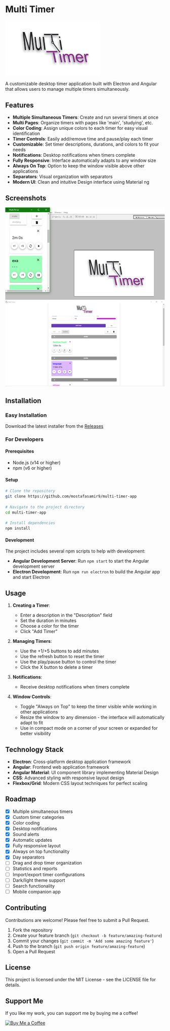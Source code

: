 # Multi Timer

<img src="logo.png" alt="Multi Timer Logo" width="300"/>

A customizable desktop timer application built with Electron and Angular that allows users to manage multiple timers simultaneously.

## Features

- **Multiple Simultaneous Timers**: Create and run several timers at once
- **Multi Pages**: Organize timers with pages like 'main', 'studying', etc.
- **Color Coding**: Assign unique colors to each timer for easy visual identification
- **Timer Controls**: Easily add/remove time and pause/play each timer
- **Customizable**: Set timer descriptions, durations, and colors to fit your needs
- **Notifications**: Desktop notifications when timers complete
- **Fully Responsive**: Interface automatically adapts to any window size
- **Always On Top**: Option to keep the window visible above other applications
- **Separators**: Visual organization with separators
- **Modern UI**: Clean and intuitive Design interface using Material ng

## Screenshots

![Multi Timer Interface](screenshot1.png)
![Multi Timer Interface](screenshot2.png)

## Installation

### Easy Installation
Download the latest installer from the [Releases](https://github.com/mostafasamir9/multi-timer-app/releases/)

### For Developers
#### Prerequisites
- Node.js (v14 or higher)
- npm (v6 or higher)

#### Setup
```bash
# Clone the repository
git clone https://github.com/mostafasamir9/multi-timer-app

# Navigate to the project directory
cd multi-timer-app

# Install dependencies
npm install
```

#### Development
The project includes several npm scripts to help with development:

- **Angular Development Server**: Run `npm start` to start the Angular development server
- **Electron Development**: Run `npm run electron` to build the Angular app and start Electron

## Usage

1. **Creating a Timer**:
   - Enter a description in the "Description" field
   - Set the duration in minutes
   - Choose a color for the timer
   - Click "Add Timer"

2. **Managing Timers**:
   - Use the +1/+5 buttons to add minutes
   - Use the refresh button to reset the timer
   - Use the play/pause button to control the timer
   - Click the X button to delete a timer


4. **Notifications**:
   - Receive desktop notifications when timers complete

5. **Window Controls**:
   - Toggle "Always on Top" to keep the timer visible while working in other applications
   - Resize the window to any dimension - the interface will automatically adapt to fit
   - Use in compact mode on a corner of your screen or expanded for better visibility

## Technology Stack

- **Electron**: Cross-platform desktop application framework
- **Angular**: Frontend web application framework
- **Angular Material**: UI component library implementing Material Design
- **CSS**: Advanced styling with responsive layout design
- **Flexbox/Grid**: Modern CSS layout techniques for perfect scaling

## Roadmap

- [x] Multiple simultaneous timers
- [x] Custom timer categories
- [x] Color coding
- [x] Desktop notifications
- [x] Sound alerts
- [x] Automatic updates
- [x] Fully responsive layout
- [x] Always on top functionality
- [x] Day separators
- [ ] Drag and drop timer organization
- [ ] Statistics and reports
- [ ] Import/export timer configurations
- [ ] Dark/light theme support
- [ ] Search functionality
- [ ] Mobile companion app

## Contributing

Contributions are welcome! Please feel free to submit a Pull Request.

1. Fork the repository
2. Create your feature branch (`git checkout -b feature/amazing-feature`)
3. Commit your changes (`git commit -m 'Add some amazing feature'`)
4. Push to the branch (`git push origin feature/amazing-feature`)
5. Open a Pull Request

## License

This project is licensed under the MIT License - see the LICENSE file for details.

## Support Me

If you like my work, you can support me by buying me a coffee!

[![Buy Me a Coffee](https://www.buymeacoffee.com/assets/img/custom_images/yellow_img.png)](https://www.buymeacoffee.com/mostafasamh)

